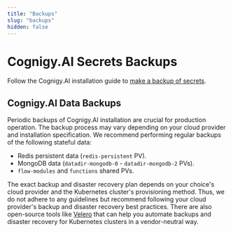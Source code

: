 ```yaml
---
title: "Backups"
slug: "backups"
hidden: false
---
```


# Cognigy.AI Secrets Backups

Follow the Cognigy.AI installation guide to [make a backup of secrets](https://github.com/Cognigy/cognigy-ai-helm-chart#cognigyai-secrets-backup).

## Cognigy.AI Data Backups

Periodic backups of Cognigy.AI installation are crucial for production operation.
The backup process may vary depending on your cloud provider and installation specification.
We recommend performing regular backups of the following stateful data:

- Redis persistent data (`redis-persistent` PV).
- MongoDB data (`datadir-mongodb-0` - `datadir-mongodb-2` PVs).
- `flow-modules` and `functions` shared PVs.

The exact backup and disaster recovery plan depends on your choice's cloud provider and the Kubernetes cluster's provisioning method. Thus, we do not adhere to any guidelines but recommend following your cloud provider's backup and disaster recovery best practices. There are also open-source tools like [Velero](https://velero.io/) that can help you automate backups and disaster recovery for Kubernetes clusters in a vendor-neutral way. 
